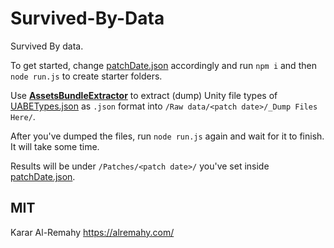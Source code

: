 # Survived-By-Data
Survived By data.

To get started, change [patchDate.json](patchDate.json) accordingly and run `npm i` and then `node run.js` to create starter folders.

Use [**AssetsBundleExtractor**](https://github.com/DerPopo/UABE) to extract (dump) Unity file types of [UABETypes.json](UABETypes.json) as `.json` format into `/Raw data/<patch date>/_Dump Files Here/`.

After you've dumped the files, run `node run.js` again and wait for it to finish. It will take some time.

Results will be under `/Patches/<patch date>/` you've set inside [patchDate.json](patchDate.json).

## MIT
Karar Al-Remahy https://alremahy.com/